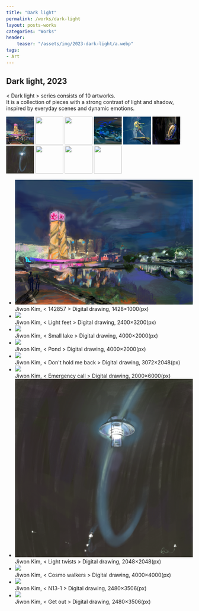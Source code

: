 ```yaml
---
title: "Dark light"
permalink: /works/dark-light
layout: posts-works
categories: "Works"
header:
    teaser: "/assets/img/2023-dark-light/a.webp"
tags:
- Art
--- 
```


## Dark light, 2023
< Dark light > series consists of 10 artworks.  
It is a collection of pieces with a strong contrast of light and shadow, inspired by everyday scenes and dynamic emotions.

  <div class="carousel-container">
  <!-- Thumbnails -->
    <div class="carousel-thumbnails">
      <img src="/assets/img/2023-dark-light/za.webp" width="75" height="75" data-index="0">
      <img src="/assets/img/2023-dark-light/zb.webp" width="75" height="75" data-index="1">
      <img src="/assets/img/2023-dark-light/zc.webp" width="75" height="75" data-index="2">
      <img src="/assets/img/2023-dark-light/zd.webp" width="75" height="75" data-index="3">
      <img src="/assets/img/2023-dark-light/ze.webp" width="75" height="75" data-index="4">
      <img src="/assets/img/2023-dark-light/zf.webp" width="75" height="75" data-index="5">
      <img src="/assets/img/2023-dark-light/zg.webp" width="75" height="75" data-index="6">
      <img src="/assets/img/2023-dark-light/zh.webp" width="75" height="75" data-index="7">
      <img src="/assets/img/2023-dark-light/zi.webp" width="75" height="75" data-index="8">
      <img src="/assets/img/2023-dark-light/zj.webp" width="75" height="75" data-index="9">
    </div>
    <!-- Main Carousel -->
    <div class="glide glide-main">
      <div class="glide__track" data-glide-el="track">
        <ul class="glide__slides">
            <li class="glide__slide"><img src="/assets/img/2023-dark-light/a.webp"><div class="slide-caption">Jiwon Kim, < 142857 > Digital drawing, 1428×1000(px)</div>
          </li>
            <li class="glide__slide"><img src="/assets/img/2023-dark-light/b.webp"><div class="slide-caption">Jiwon Kim, < Light feet > Digital drawing, 2400×3200(px)</div>
          </li>
            <li class="glide__slide"><img src="/assets/img/2023-dark-light/c.webp"><div class="slide-caption">Jiwon Kim, < Small lake > Digital drawing, 4000×2000(px)</div>
          </li>
            <li class="glide__slide"><img src="/assets/img/2023-dark-light/d.webp">
          <div class="slide-caption">Jiwon Kim, < Pond > Digital drawing, 4000×2000(px)</div>
          </li>
            <li class="glide__slide"><img src="/assets/img/2023-dark-light/e.webp">
          <div class="slide-caption">Jiwon Kim, < Don't hold me back > Digital drawing, 3072×2048(px)</div>
          </li>
            <li class="glide__slide"><img src="/assets/img/2023-dark-light/f.webp">
          <div class="slide-caption">Jiwon Kim, < Emergency call > Digital drawing, 2000×6000(px)</div>
          </li>
            <li class="glide__slide"><img src="/assets/img/2023-dark-light/g.webp">
          <div class="slide-caption">Jiwon Kim, < Light twists > Digital drawing, 2048×2048(px)</div>
          </li>
            <li class="glide__slide"><img src="/assets/img/2023-dark-light/h.webp">
          <div class="slide-caption">Jiwon Kim, < Cosmo walkers > Digital drawing, 4000×4000(px)</div>
          </li>
            <li class="glide__slide"><img src="/assets/img/2023-dark-light/i.webp">
          <div class="slide-caption">Jiwon Kim, < N13-1 > Digital drawing, 2480×3506(px)</div>
          </li>
            <li class="glide__slide"><img src="/assets/img/2023-dark-light/j.webp">
          <div class="slide-caption">Jiwon Kim, < Get out > Digital drawing, 2480×3506(px)</div>
          </li>
        </ul>
      </div>
    </div>




<!-- 
<section>
    <div class="carousel">
        <div class="carousel__thumbnails">
            <a href="#slide1"><img src="/assets/img/2023-dark-light/za.webp" width="75" height="75"></a>
            <a href="#slide2"><img src="/assets/img/2023-dark-light/zb.webp" width="75" height="75"></a>
            <a href="#slide3"><img src="/assets/img/2023-dark-light/zc.webp" width="75" height="75"></a>
            <a href="#slide4"><img src="/assets/img/2023-dark-light/zd.webp" width="75" height="75"></a>
            <a href="#slide5"><img src="/assets/img/2023-dark-light/ze.webp" width="75" height="75"></a>
            <a href="#slide6"><img src="/assets/img/2023-dark-light/zf.webp" width="75" height="75"></a>
            <a href="#slide7"><img src="/assets/img/2023-dark-light/zg.webp" width="75" height="75"></a>
            <a href="#slide8"><img src="/assets/img/2023-dark-light/zh.webp" width="75" height="75"></a>
            <a href="#slide9"><img src="/assets/img/2023-dark-light/zi.webp" width="75" height="75"></a>
            <a href="#slide10"><img src="/assets/img/2023-dark-light/zj.webp" width="75" height="75"></a>
        </div>
        <div class="carousel__slides">
            <div class="carousel__slide" id="slide1">
                <img src= "/assets/img/2023-dark-light/a.webp" loading="lazy">
                <figcaption>Jiwon Kim, < 142857 > Digital drawing, 1428×1000(px)</figcaption>
            </div>
            <div class="carousel__slide" id="slide2">
                <img src="/assets/img/2023-dark-light/b.webp" loading="lazy">
                <figcaption>Jiwon Kim, < Light feet > Digital drawing, 2400×3200(px)</figcaption>
            </div>
            <div class="carousel__slide" id="slide3">
                <img src="/assets/img/2023-dark-light/c.webp" loading="lazy">
                <figcaption>Jiwon Kim, < Small lake > Digital drawing, 4000×2000(px)</figcaption>
            </div>
            <div class="carousel__slide" id="slide4">
                <img src="/assets/img/2023-dark-light/d.webp" loading="lazy">
                <figcaption>Jiwon Kim, < Pond > Digital drawing, 4000×2000(px)</figcaption>
            </div>
            <div class="carousel__slide" id="slide5">
                <img src="/assets/img/2023-dark-light/e.webp" loading="lazy">
                <figcaption>Jiwon Kim, < Don't hold me back > Digital drawing, 3072×2048(px)</figcaption>
            </div>
            <div class="carousel__slide" id="slide6">
                <img src="/assets/img/2023-dark-light/f.webp" loading="lazy">
                <figcaption>Jiwon Kim, < Emergency call > Digital drawing, 2000×6000(px)</figcaption>
            </div>
             <div class="carousel__slide" id="slide7">
                <img src="/assets/img/2023-dark-light/g.webp" loading="lazy">
                <figcaption>Jiwon Kim, < Light twists > Digital drawing, 2048×2048(px)</figcaption>
            </div>
             <div class="carousel__slide" id="slide8">
                <img src="/assets/img/2023-dark-light/h.webp" loading="lazy">
                <figcaption>Jiwon Kim, < Cosmo walkers > Digital drawing, 4000×4000(px)</figcaption>
            </div>
             <div class="carousel__slide" id="slide9">
                <img src="/assets/img/2023-dark-light/i.webp" loading="lazy">
                <figcaption>Jiwon Kim, < N13-1 > Digital drawing, 2480×3506(px)</figcaption>
            </div>
             <div class="carousel__slide" id="slide10">
                <img src="/assets/img/2023-dark-light/j.webp" loading="lazy">
                <figcaption>Jiwon Kim, < Get out > Digital drawing, 2480×3506(px)</figcaption>
            </div>
        </div>
    </div>
</section> -->
